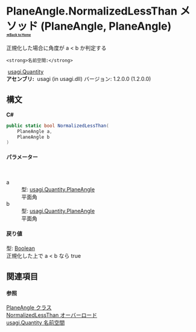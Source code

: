 # PlaneAngle.NormalizedLessThan メソッド (PlaneAngle, PlaneAngle)<div style="font-size:30%"><a href="https://github.com/usagi/usagi.cs/blob/master/docs/Home.md">≪Back to Home</a></div> 

正規化した場合に角度が a < b か判定する


    <strong>名前空間:</strong>
&nbsp;<a href="N_usagi_Quantity.md">usagi.Quantity</a><br /><strong>アセンブリ:</strong>
&nbsp;usagi (in usagi.dll) バージョン: 1.2.0.0 (1.2.0.0)

## 構文

**C#**<br />
``` C#
public static bool NormalizedLessThan(
	PlaneAngle a,
	PlaneAngle b
)
```


#### パラメーター
&nbsp;<dl><dt>a</dt><dd>型: <a href="T_usagi_Quantity_PlaneAngle.md">usagi.Quantity.PlaneAngle</a><br />平面角</dd><dt>b</dt><dd>型: <a href="T_usagi_Quantity_PlaneAngle.md">usagi.Quantity.PlaneAngle</a><br />平面角</dd></dl>

#### 戻り値
型: <a href="http://msdn2.microsoft.com/ja-jp/library/a28wyd50" target="_blank">Boolean</a><br />正規化した上で a < b なら true

## 関連項目


#### 参照
<a href="T_usagi_Quantity_PlaneAngle.md">PlaneAngle クラス</a><br /><a href="Overload_usagi_Quantity_PlaneAngle_NormalizedLessThan.md">NormalizedLessThan オーバーロード</a><br /><a href="N_usagi_Quantity.md">usagi.Quantity 名前空間</a><br />